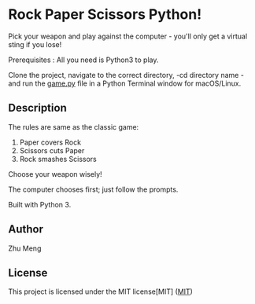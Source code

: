 # Rock Paper Scissors Python!

Pick your weapon and play against the computer - you'll only get a virtual sting if you lose!

Prerequisites : All you need is Python3 to play.

Clone the project, navigate to the correct directory, -cd directory name - and run the [game.py](documents/Meng_Z_PythonHW/game.py) file in a Python Terminal window for macOS/Linux.

## Description
The rules are same as the classic game:
1. Paper covers Rock
2. Scissors cuts Paper
3. Rock smashes Scissors

Choose your weapon wisely!

The computer chooses first; just follow the prompts.

Built with Python 3.

## Author
Zhu Meng

## License
This project is licensed under the MIT license[MIT]
([MIT](https://choosealicense.com/licenses/mit/))